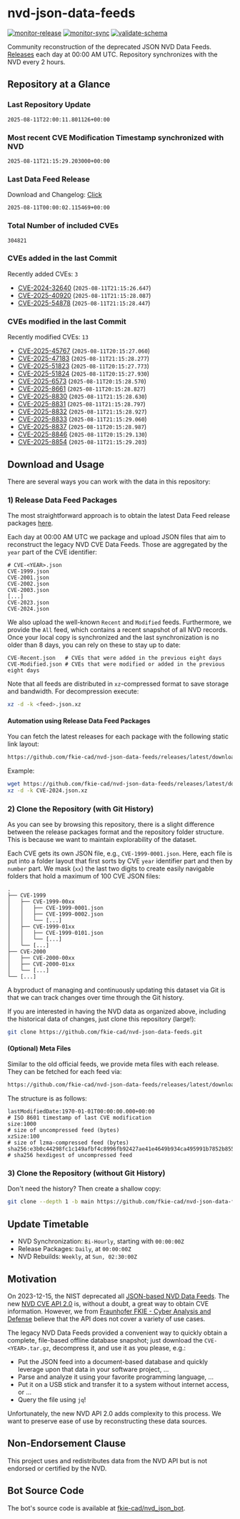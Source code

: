 # nvd-json-data-feeds

[![monitor-release](https://github.com/fkie-cad/nvd-json-data-feeds/actions/workflows/monitor_release.yml/badge.svg)](https://github.com/fkie-cad/nvd-json-data-feeds/actions/workflows/monitor_release.yml)
[![monitor-sync](https://github.com/fkie-cad/nvd-json-data-feeds/actions/workflows/monitor_sync.yml/badge.svg)](https://github.com/fkie-cad/nvd-json-data-feeds/actions/workflows/monitor_sync.yml)
[![validate-schema](https://github.com/fkie-cad/nvd-json-data-feeds/actions/workflows/validate_schema.yml/badge.svg)](https://github.com/fkie-cad/nvd-json-data-feeds/actions/workflows/validate_schema.yml)

Community reconstruction of the deprecated JSON NVD Data Feeds.
[Releases](https://github.com/fkie-cad/nvd-json-data-feeds/releases/latest) each day at 00:00 AM UTC.
Repository synchronizes with the NVD every 2 hours.

## Repository at a Glance

### Last Repository Update

```plain
2025-08-11T22:00:11.801126+00:00
```

### Most recent CVE Modification Timestamp synchronized with NVD

```plain
2025-08-11T21:15:29.203000+00:00
```

### Last Data Feed Release

Download and Changelog: [Click](https://github.com/fkie-cad/nvd-json-data-feeds/releases/latest)

```plain
2025-08-11T00:00:02.115469+00:00
```

### Total Number of included CVEs

```plain
304821
```

### CVEs added in the last Commit

Recently added CVEs: `3`

- [CVE-2024-32640](CVE-2024/CVE-2024-326xx/CVE-2024-32640.json) (`2025-08-11T21:15:26.647`)
- [CVE-2025-40920](CVE-2025/CVE-2025-409xx/CVE-2025-40920.json) (`2025-08-11T21:15:28.087`)
- [CVE-2025-54878](CVE-2025/CVE-2025-548xx/CVE-2025-54878.json) (`2025-08-11T21:15:28.447`)


### CVEs modified in the last Commit

Recently modified CVEs: `13`

- [CVE-2025-45767](CVE-2025/CVE-2025-457xx/CVE-2025-45767.json) (`2025-08-11T20:15:27.060`)
- [CVE-2025-47183](CVE-2025/CVE-2025-471xx/CVE-2025-47183.json) (`2025-08-11T21:15:28.277`)
- [CVE-2025-51823](CVE-2025/CVE-2025-518xx/CVE-2025-51823.json) (`2025-08-11T20:15:27.773`)
- [CVE-2025-51824](CVE-2025/CVE-2025-518xx/CVE-2025-51824.json) (`2025-08-11T20:15:27.930`)
- [CVE-2025-6573](CVE-2025/CVE-2025-65xx/CVE-2025-6573.json) (`2025-08-11T20:15:28.570`)
- [CVE-2025-8661](CVE-2025/CVE-2025-86xx/CVE-2025-8661.json) (`2025-08-11T20:15:28.827`)
- [CVE-2025-8830](CVE-2025/CVE-2025-88xx/CVE-2025-8830.json) (`2025-08-11T21:15:28.630`)
- [CVE-2025-8831](CVE-2025/CVE-2025-88xx/CVE-2025-8831.json) (`2025-08-11T21:15:28.797`)
- [CVE-2025-8832](CVE-2025/CVE-2025-88xx/CVE-2025-8832.json) (`2025-08-11T21:15:28.927`)
- [CVE-2025-8833](CVE-2025/CVE-2025-88xx/CVE-2025-8833.json) (`2025-08-11T21:15:29.060`)
- [CVE-2025-8837](CVE-2025/CVE-2025-88xx/CVE-2025-8837.json) (`2025-08-11T20:15:28.987`)
- [CVE-2025-8846](CVE-2025/CVE-2025-88xx/CVE-2025-8846.json) (`2025-08-11T20:15:29.130`)
- [CVE-2025-8854](CVE-2025/CVE-2025-88xx/CVE-2025-8854.json) (`2025-08-11T21:15:29.203`)


## Download and Usage

There are several ways you can work with the data in this repository:

### 1) Release Data Feed Packages

The most straightforward approach is to obtain the latest Data Feed release packages [here](https://github.com/fkie-cad/nvd-json-data-feeds/releases/latest).

Each day at 00:00 AM UTC we package and upload JSON files that aim to reconstruct the legacy NVD CVE Data Feeds.
Those are aggregated by the `year` part of the CVE identifier:

```
# CVE-<YEAR>.json
CVE-1999.json
CVE-2001.json
CVE-2002.json
CVE-2003.json
[...]
CVE-2023.json
CVE-2024.json
```

We also upload the well-known `Recent` and `Modified` feeds.
Furthermore, we provide the `All` feed, which contains a recent snapshot of all NVD records.
Once your local copy is synchronized and the last synchronization is no older than 8 days, you can rely on these to stay up to date:

```plain
CVE-Recent.json   # CVEs that were added in the previous eight days
CVE-Modified.json # CVEs that were modified or added in the previous eight days
```

Note that all feeds are distributed in `xz`-compressed format to save storage and bandwidth.
For decompression execute:

```sh
xz -d -k <feed>.json.xz
```

#### Automation using Release Data Feed Packages

You can fetch the latest releases for each package with the following static link layout:

```sh
https://github.com/fkie-cad/nvd-json-data-feeds/releases/latest/download/CVE-<YEAR>.json.xz
```

Example:

```sh
wget https://github.com/fkie-cad/nvd-json-data-feeds/releases/latest/download/CVE-2024.json.xz
xz -d -k CVE-2024.json.xz
```

### 2) Clone the Repository (with Git History)

As you can see by browsing this repository, there is a slight difference between the release packages format and the repository folder structure.
This is because we want to maintain explorability of the dataset.

Each CVE gets its own JSON file, e.g., `CVE-1999-0001.json`.
Here, each file is put into a folder layout that first sorts by CVE `year` identifier part and then by `number` part.
We mask (`xx`) the last two digits to create easily navigable folders that hold a maximum of 100 CVE JSON files:

```plain
.
├── CVE-1999
│   ├── CVE-1999-00xx
│   │   ├── CVE-1999-0001.json
│   │   ├── CVE-1999-0002.json
│   │   └── [...]
│   ├── CVE-1999-01xx
│   │   ├── CVE-1999-0101.json
│   │   └── [...]
│   └── [...]
├── CVE-2000
│   ├── CVE-2000-00xx
│   ├── CVE-2000-01xx
│   └── [...]
└── [...]
```

A byproduct of managing and continuously updating this dataset via Git is that we can track changes over time through the Git history.

If you are interested in having the NVD data as organized above, including the historical data of changes, just clone this repository (large!):

```sh
git clone https://github.com/fkie-cad/nvd-json-data-feeds.git
```

#### (Optional) Meta Files

Similar to the old official feeds, we provide meta files with each release. They can be fetched for each feed via:

```sh
https://github.com/fkie-cad/nvd-json-data-feeds/releases/latest/download/CVE-<YEAR>.meta
```

The structure is as follows:

```plain
lastModifiedDate:1970-01-01T00:00:00.000+00:00                          # ISO 8601 timestamp of last CVE modification
size:1000                                                               # size of uncompressed feed (bytes)
xzSize:100                                                              # size of lzma-compressed feed (bytes)
sha256:e3b0c44298fc1c149afbf4c8996fb92427ae41e4649b934ca495991b7852b855 # sha256 hexdigest of uncompressed feed
```

### 3) Clone the Repository (without Git History)

Don't need the history? Then create a shallow copy:

```sh
git clone --depth 1 -b main https://github.com/fkie-cad/nvd-json-data-feeds.git
```


## Update Timetable

* NVD Synchronization: `Bi-Hourly`, starting with `00:00:00Z`
* Release Packages: `Daily`, at `00:00:00Z`
* NVD Rebuilds: `Weekly`, at `Sun, 02:30:00Z`


## Motivation

On 2023-12-15, the NIST deprecated all [JSON-based NVD Data Feeds](https://nvd.nist.gov/vuln/data-feeds#divRetirementBanner-1).
The new [NVD CVE API 2.0](https://nvd.nist.gov/developers/vulnerabilities) is, without a doubt, a great way to obtain CVE information.
However, we from [Fraunhofer FKIE - Cyber Analysis and Defense](https://www.fkie.fraunhofer.de/en/departments/cad.html) believe that the API does not cover a variety of use cases.

The legacy NVD Data Feeds provided a convenient way to quickly obtain a complete, file-based offline database snapshot; just download the `CVE-<YEAR>.tar.gz`, decompress it, and use it as you please, e.g.:

- Put the JSON feed into a document-based database and quickly leverage upon that data in your software project, ...
- Parse and analyze it using your favorite programming language, ...
- Put it on a USB stick and transfer it to a system without internet access, or ...
- Query the file using `jq`!

Unfortunately, the new NVD API 2.0 adds complexity to this process.
We want to preserve ease of use by reconstructing these data sources.

## Non-Endorsement Clause

This project uses and redistributes data from the NVD API but is not endorsed or certified by the NVD.

## Bot Source Code

The bot's source code is available at [fkie-cad/nvd\_json\_bot](https://github.com/fkie-cad/nvd_json_bot).